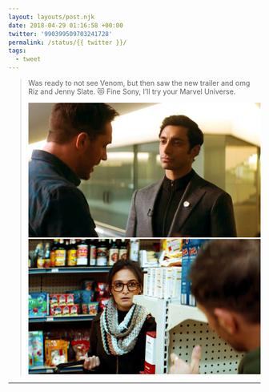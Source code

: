```yaml
---
layout: layouts/post.njk
date: 2018-04-29 01:16:58 +00:00
twitter: '990399509703241728'
permalink: /status/{{ twitter }}/
tags: 
  - tweet
---
```


> Was ready to not see Venom, but then saw the new trailer and omg Riz and Jenny Slate. 😻 Fine Sony, I’ll try your Marvel Universe. 
> 
> ![Riz Ahmed talking with Tom Hardy in the new Venom trailer.](/img/990399509703241728-Db6a7n8VAAIQ2eq.jpg)
> ![Jenny Slate talking with Tom Hardy in the new Venom trailer.](/img/990399509703241728-Db6a9YBVQAAJgUI.jpg)

---
